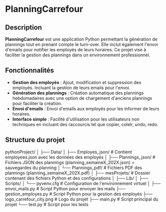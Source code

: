 # PlanningCarrefour

## Description

**PlanningCarrefour** est une application Python permettant la génération de plannings tout en prenant compte le turn-over. Elle inclut également l'envoi d'emails pour notifier les employés de leurs horaires. Ce projet vise à faciliter la gestion des plannings dans un environnement professionnel.

## Fonctionnalités

- **Gestion des employés** : Ajout, modification et suppression des employés. Incluant la gestion de leurs emails pour l'envoi.
- **Génération des plannings** : Création automatique des plannings hebdomadaires avec une option de chargement d'anciens plannings pour faciliter la création.
- **Envoi d'emails** : Envoi d'emails aux employés pour les informer de leurs horaires.
- **Interface simple** : Facilité d'utilisation pour les utilisateurs non techniques en incluant des raccourcis tel que copier, colelr, undo, redo.

## Structure du projet
pythonProject/ 
│ ├── Data/ │ ├── Employes_json/ # Contient employees.json avec les données des employés │ ├── Plannings_json/ # Fichiers JSON des plannings (planning_semaineX_202X.json) = sauvegardes du planning │ └── Plannings_pdf/ # Fichiers PDF des plannings (planning_semaineX_202X.pdf) │ ├── mesProjets/ # Dossier contenant des fichiers Python et des configurations │ ├── Lib/ │ ├── Scripts/ │ └── pyvenv.cfg # Configuration de l'environnement virtuel │ ├── envoi_mails.py # Script Python pour envoyer les mails ├── gestion_employes.py # Script Python pour la gestion des employés ├── logo_carrefour_city.png # Logo du projet ├── main.py # Script principal du projet └── test.py # Script pour les tests


